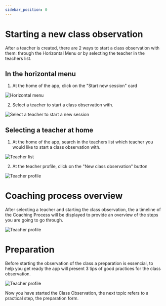 ```yaml
---
sidebar_position: 0
---
```


# Starting a new class observation

After a teacher is created, there are 2 ways to start a class observation with them: through the Horizontal Menu or by selecting the teacher in the teachers list.

## In the horizontal menu

1. At the home of the app, click on the "Start new session" card

![Horizontal menu](/img/home/home_header.png)

2. Select a teacher to start a class observation with.

![Select a teacher to start a new session](/img/start_observation/select_teacher_new_session.png)

## Selecting a teacher at home

1. At the home of the app, search in the teachers list which teacher you would like to start a class observation with.

![Teacher list](/img/home/teachers_list.png)

2. At the teacher profile, click on the "New class observation" button

![Teacher profile](/img/start_observation/teacher_profile.png)

# Coaching process overview

After selecting a teacher and starting the class observation, the a timeline of the Coaching Process will be displayed to provide an overview of the steps you are going to go through.

![Teacher profile](/img/start_observation/coaching_process_overview.png)

# Preparation

Before starting the observation of the class a preparation is essencial, to help you get ready the app will present 3 tips of good practices for the class observation.

![Teacher profile](/img/start_observation/preparation_tip.png)


Now you have started the Class Observation, the next topic refers to a practical step, the preparation form.
